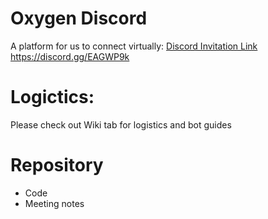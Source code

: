 # Oxygen Discord
A platform for us to connect virtually: [Discord Invitation Link](https://discord.gg/EAGWP9k) <https://discord.gg/EAGWP9k>

# Logictics:
Please check out Wiki tab for logistics and bot guides

# Repository
- Code
- Meeting notes

